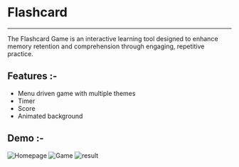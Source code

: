 # Flashcard
___

The Flashcard Game is an interactive learning tool designed to enhance memory retention and comprehension through engaging, repetitive practice.

## Features :- 

- Menu driven game with multiple themes
- Timer
- Score
- Animated background


## Demo :- 

![Homepage](https://github.com/Rut2507/Flashcard/assets/161290431/ae5d12db-28b9-4ce4-864a-2d3c1917d38e)
![Game](https://github.com/Rut2507/Flashcard/assets/161290431/874e84a1-b6de-4666-b1c5-ff4ce0b3a975)
![result](https://github.com/Rut2507/Flashcard/assets/161290431/11fa9601-2f4e-47f8-af14-d8e7d1f7e4ef)
